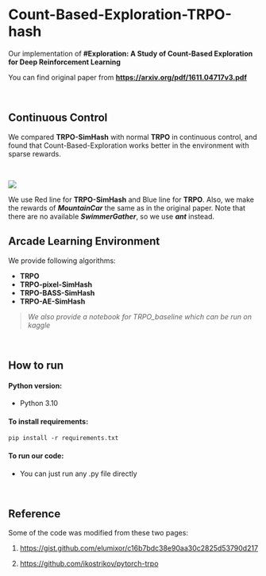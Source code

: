 # Count-Based-Exploration-TRPO-hash
Our implementation of **#Exploration: A Study of Count-Based Exploration for Deep Reinforcement Learning**

You can find original paper from **https://arxiv.org/pdf/1611.04717v3.pdf**

<br>

## Continuous Control
We compared **TRPO-SimHash** with normal **TRPO** in continuous control, and found that Count-Based-Exploration works better in the environment with sparse rewards.

<br>

![](https://cdn.discordapp.com/attachments/967620602997387374/1114129484052971572/image.png)

We use Red line for **TRPO-SimHash** and Blue line for **TRPO**. Also, we make the rewards of ***MountainCar*** the same as in the original paper. Note that there are no available ***SwimmerGather***, so we use ***ant*** instead. 

## Arcade Learning Environment
We provide following algorithms:
- **TRPO**
- **TRPO-pixel-SimHash**
- **TRPO-BASS-SimHash**
- **TRPO-AE-SimHash**

> *We also provide a notebook for TRPO_baseline which can be run on kaggle*

<br>

## How to run

#### Python version:
- Python 3.10

#### To install requirements:
    pip install -r requirements.txt

#### To run our code:
- You can just run any .py file directly

<br>

## Reference

Some of the code was modified from these two pages:

1. https://gist.github.com/elumixor/c16b7bdc38e90aa30c2825d53790d217

2. https://github.com/ikostrikov/pytorch-trpo
